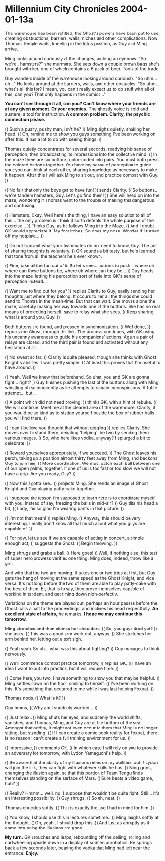 <!-- TITLE: Millennium City Chronicles 2004-01-13a -->
<!-- SUBTITLE: A game log for Millennium City Chronicles -->

# Millennium City Chronicles 2004-01-13a

The warehouse has been refitted; the Ghost's powers have been put to use, creating obstructions, barriers, walls, niches and other complications. Now Thomas Temple waits, kneeling in the lotus position, as Guy and Ming arrive.

Ming looks around curiously at the changes, arching an eyebrow. "So we're.. hamsters?" she murmurs. She sets down a couple brown bags she's brought with her, one of which contains a 6 pack of beer. Tools of the trade.

Guy wanders inside of the warehouse looking around curiously. "So uhm... uh..." He looks around at the barriers, walls, and other obstacles. "So uhm... what's all this for? I mean, you can't really expect us to do stuff with all of this, can you? That only happens in the comics..."

**You can't see through it all, can you? Can't know where your friends are at any given moment. Or your enemies.** The ghostly voice is cold and austere, a tool for instruction. **A common problem. Clarity, the psychic connection please.**

(( Such a pushy, pushy man, isn't he? )) Ming sighs quietly, shaking her head. (( Oh, remind me to show you guys something I've been working on after this. It has a lot to do with seeing things. ))

Thomas quietly concentrates for several seconds, readying his sense of perception, then broadcasting its impressions into the collective mind. (( In the maze there are six buttons, color-coded into pairs. You must both press the colored buttons together. You have my sense of perception to guide you; you can think at each other, sharing knowledge as necessary to make it happen. After this I will ask Ming to sit out, and practice combat with Guy. ))

(( No fair that only the boys get to have fun! )) sends Clarity. (( So buttons.. we're tandem hamsters, Guy. Let's go find them! )) She will head on into the maze, wondering if Thomas went to the trouble of making this dangerous and confusing.

(( Hamsters. Okay. Well here's the thing, I have an easy solution to all of this... the only problem is I think it sorta defeats the whole purpose of the exercise... )) Thinks Guy, as he follows Ming into the Maze, (( And I doubt GK would appreciate it. My foot itches. So does my nose. Wonder if I turned off my hotplate... ))

(( Do not transmit what your teammates do not need to know, Guy. The act of sharing thoughts is voluntary. )) GK sounds a bit testy, but he's learned that tone from all the teachers he's ever known.

(( Fine, take all the fun out of it. So let's see... buttons to push... where oh where can these buttons be, where oh where can they be... )) Guy heads into the maze, letting his perception sort of fade into GK's sense of perception instead...

(( Want me to find out for you? )) replies Clarity to Guy, easily sending her thoughts just where they belong. It occurs to her all the things she could send to Thomas in the mean-time. But that can wait. She moves alone the maze, carefully making her way towards one of the buttons. She has no real means of protecting herself, save to relay what she sees. (( Keep sharing what is around you, Guy. ))

Both buttons are found, and pressed in synchronization. (( Well done, )) reports the Ghost, through the link. The process continues, with GK using his uncanny awareness to guide his companions' actions. Again a pair of relays are closed, and the third pair is found and activated without any hesitation at all.

(( No sweat so far. )) Clarity is quite pleased, though she thinks with Ghost Knight's abilities it was pretty simple. (( At least this proves that I'm useful to have around. ))

(( Yeah. Well we knew that beforehand. So uhm, you and GK are gonna fight... right? )) Guy finishes pushing the last of the buttons along with Ming, whistling oh so innocently as he attempts to remain inconspicuous. A futile attempt... but...

(( A point which did not need proving, )) thinks GK, with a hint of rebuke. (( We will continue. Meet me at the cleared area of the warehouse. Clarity, if you would be so kind as to station yourself beside the box of rubber balls you will find there. ))

(( I can't believe you thought that without giggling )) replies Clarity. She moves over to stand there, debating 'helping' the two by sending them various images. (( So, who here likes vodka, anyway? I splurged a bit to celebrate. ))

(( Reward yourselves appropriately, if we succeed. )) The Ghost leaves his perch, taking up a position almost thirty feet away from Ming, and beckons Guy to join him. (( More coordination. We must catch each ball between one of our open palms, together. If one of us is too fast or too slow, we will not have a grip. Are you ready, Guy? ))

(( Now this I gotta see.. )) projects Ming. She sends an image of Ghost Knight and Guy playing patty-cake together.

(( I suppose the lesson I'm supposed to learn here is to coordinate myself with you, instead of say, freezing the balls in mid-air? )) Guy tilts his head a bit, (( Lady, I'm so glad I'm wearing pants in that picture. ))

(( I'm not that mean! )) replies Ming. (( Anyway, this should be very interesting. I really don't know all that much about what you guys are capable of. ))

(( For now, let us see if we are capable of acting in concert, a simple enough act, )) suggests the Ghost. (( Begin throwing. ))

Ming shrugs and grabs a ball. (( Here goes! )) Well, if nothing else, this test of super hero prowess verifies one thing: Ming does, indeed, throw like a girl.

And with that the two are moving. It takes one or two tries at first, but Guy gets the hang of moving at the same speed as the Ghost Knight, and vice versa. It's not long before the two of them are able to play patty-cake with the best of them. Er, that is to say, they prove themselves capable of working in tandem, and get timing down nigh-perfectly.

Variations on the theme are played out; perhaps an hour passes before the Ghost calls a halt to the proceedings, and inclines his head respectfully. **An excellent state of affairs,** he remarks. **I hope we may continue this tomorrow.**

Ming stretches and then slumps her shoulders. (( So, you guys tired yet? )) she asks. (( This was a good arm work out, anyway. )) She stretches her arm behind her, letting out a soft sigh.

(( Yeah yeah. So uh... what was this about fighting? )) Guy manages to think nervously.

(( We'll commence combat practice tomorrow, )) replies GK. (( I have an idea I want to put into practice, but it will require time. ))

(( Come here, you two, I have something to show you that may be helpful. )) Ming settles down on the floor, smiling to herself. (( I've been working on this. It's something that occurred to me while I was last helping Foxbat. ))

Thomas nods. (( What is it? ))

Guy hmms, (( Why am I suddenly worried... ))

(( Just relax.. )) Ming shuts her eyes, and suddenly the world shifts, vanishes, and Thomas, Ming, and Guy are at the bottom of the sea. Amongst that oddity, it might not even occur to them that Ming is no longer sitting, but standing. (( If I can create a comic book reality for Foxbat, there is no reason I can't create a full training environment for us. ))

(( Impressive, )) comments GK. (( In which case I will rely on you to provide an adversary for tomorrow, with Lydon Yamaguchi's help. ))

(( Be aware that the ability of my illusions relies on my abilities, but if Lydon will join the link, they can fight with whatever skills he has. )) Ming grins, changing the illusion again, so that this portion of Team Tengu finds themselves standing on the surface of Mars. (( Sure beats a video game, huh? ))

(( Really? Hmmm... well, no, I suppose that wouldn't be quite right. Still... it's an interesting possibility. )) Guy shrugs, (( So uh, neat. ))

Thomas chuckles softly. (( That is exactly the use I had in mind for him. ))

(( You know, I should use this in lectures sometime.. )) Ming laughs softly at the thought. (( Oh, yeah.. I should drop this. )) And just as abruptly as it came into being the illusions are gone.

**My turn.** GK crouches and leaps, rebounding off the ceiling, rolling and cartwheeling upside down in a display of sudden acrobatics. He springs back a few seconds later, bearing the vodka that Ming had left near the entrance. **Enjoy.**